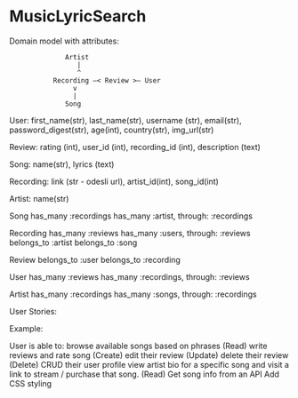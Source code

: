
# MusicLyricSearch

Domain model with attributes:

                  Artist
                     |
                     ^
               Recording –< Review >– User
                    v
                    |
                  Song

User: first_name(str), last_name(str), username (str), email(str), password_digest(str), age(int), country(str), img_url(str)

Review: rating (int), user_id (int), recording_id (int), description (text)

Song: name(str), lyrics (text)

Recording:  link (str - odesli url), artist_id(int), song_id(int)

Artist: name(str)




Song
has_many :recordings
has_many :artist, through: :recordings

Recording
has_many :reviews
has_many :users, through: :reviews
belongs_to :artist
belongs_to :song

Review
belongs_to :user
belongs_to :recording

User
has_many :reviews
has_many :recordings, through: :reviews

Artist
has_many :recordings
has_many :songs, through: :recordings





User Stories:

Example:  

User is able to:
browse available songs based on phrases (Read)
write reviews and rate song (Create)
edit their review (Update)
delete their review (Delete)
CRUD their user profile
view artist bio for a specific song and
visit a link to stream / purchase that song. (Read)
Get song info from an API
Add CSS styling

